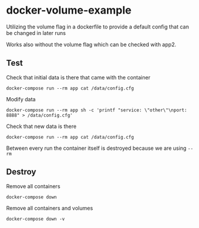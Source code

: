 # docker-volume-example
Utilizing the volume flag in a dockerfile to provide a default config that can be changed in later runs

Works also without the volume flag which can be checked with app2.


## Test

Check that initial data is there that came with the container
```
docker-compose run --rm app cat /data/config.cfg
```

Modify data

```
docker-compose run --rm app sh -c 'printf "service: \"other\"\nport: 8888" > /data/config.cfg'
```


Check that new data is there
```
docker-compose run --rm app cat /data/config.cfg
```

Between every run the container itself is destroyed because we are using ```--rm```

## Destroy

Remove all containers
```
docker-compose down
```

Remove all containers and volumes
```
docker-compose down -v
```